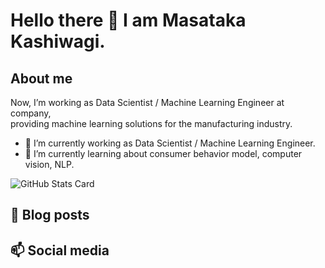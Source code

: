 # Hello there 👋 I am Masataka Kashiwagi.
## About me
Now, I’m working as Data Scientist / Machine Learning Engineer at company,   
providing machine learning solutions for the manufacturing industry.

- 🔭 I’m currently working as Data Scientist / Machine Learning Engineer.
- 🌱 I’m currently learning about consumer behavior model, computer vision, NLP.

![GitHub Stats Card](https://github-readme-stats.vercel.app/api?username=masatakashiwagi&show_icons=true&count_private=true)

## 📝 Blog posts
## 📫 Social media
